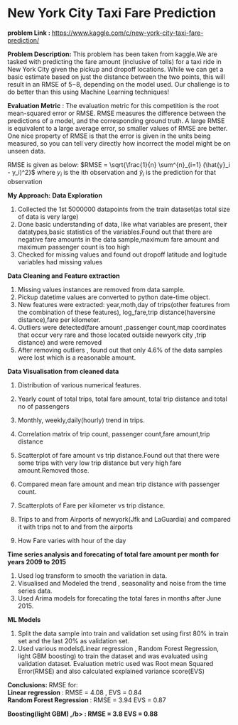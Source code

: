 <h1> New York City Taxi Fare Prediction </h1>

<b> problem Link : </b> <href> https://www.kaggle.com/c/new-york-city-taxi-fare-prediction/</href>

<b>Problem Description:</b> This problem has been taken from kaggle.We are tasked with predicting the fare amount (inclusive of tolls) for a taxi ride in New York City given the pickup and dropoff locations. While we can get a basic estimate based on just the distance between the two points, this will result in an RMSE of $5-$8, depending on the model used. Our challenge is to do better than this using Machine Learning techniques!

<b>Evaluation Metric</b> : The evaluation metric for this competition is the root mean-squared error or RMSE. RMSE measures the difference between the predictions of a model, and the corresponding ground truth. A large RMSE is equivalent to a large average error, so smaller values of RMSE are better. One nice property of RMSE is that the error is given in the units being measured, so you can tell very directly how incorrect the model might be on unseen data.

RMSE is given as below:
$RMSE = \sqrt{\frac{1}{n} \sum^{n}_{i=1} (\hat{y}_i - y_i)^2}$
where $y_i$ is the ith observation and $\hat{y}_i$ is the prediction  for that observation

<b>My Approach:</b>
<b> Data Exploration </b>
1. Collected the 1st 5000000 datapoints from the train dataset(as total size of data is very large)
2. Done basic understanding of data, like what variables are present, their datatypes,basic statistics of the variables.Found out that there are negative fare amounts in the data sample,maximum fare amount and maximum passenger count is too high
3. Checked for missing values and found out dropoff latitude and logitude variables had missing values <br>

<b> Data Cleaning and Feature extraction </b>
1. Missing values instances are removed from data sample.
2. Pickup datetime values are converted to python date-time object.
3. New features were extracted: year,moth,day of trips(other features from the combination of these features), log_fare,trip distance(haversine distance),fare per kilometer.
3. Outliers were detected(fare amount ,passenger count,map coordinates that occur very rare and those located outside newyork city ,trip distance) and were removed
4. After removing outliers , found out that only 4.6% of the data samples were lost which is a reasonable amount.<br>

<b> Data Visualisation from cleaned data </b>
1. Distribution of various numerical features.
2. Yearly count of total trips, total fare amount, total trip distance and total no of passengers
3. Monthly, weekly,daily(hourly) trend in trips.
4. Correlation matrix of trip count, passenger count,fare amount,trip distance
5. Scatterplot of fare amount vs trip distance.Found out that there were some trips with very low trip distance but very high fare amount.Removed those.

6. Compared mean fare amount and mean trip distance with passenger count.
7. Scatterplots of Fare per kilometer vs trip distance.
8. Trips to and from Airports of newyork(Jfk and LaGuardia) and compared it with trips not to and from the airports
9. How Fare varies with hour of the day


<b> Time series analysis and forecating of total fare amount per month for years 2009 to 2015</b>
1. Used log transform to smooth the variation in data.
2. Visualised and Modeled the trend , seasonality and noise from the time series data.
3. Used Arima models for forecating the total fares in months after June 2015.

<b> ML Models </b> <br>
1. Split the data sample into train and validation set using first 80% in train set and the last 20% as validation set.
2. Used various models(Linear regression , Random Forest Regression, light GBM boosting) to train the dataset and was evaluated using validation dataset. Evaluation metric used was Root mean Squared Error(RMSE) and also calculated explained variance score(EVS)

<b> Conclusions: </b>
RMSE for:<br>
<b> Linear regression </b> : RMSE = 4.08 , EVS = 0.84<br>
<b> Random Forest Regression </b> : RMSE = 3.94   EVS = 0.87<br>

<b> Boosting(light GBM) ,/b> : RMSE = 3.8 EVS = 0.88


